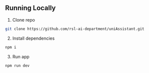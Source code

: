 
## Running Locally

1. Clone repo

```bash
git clone https://github.com/rsl-ai-department/uniAssistant.git
```

2. Install dependencies

```bash
npm i
```

3. Run app

```bash
npm run dev
```

